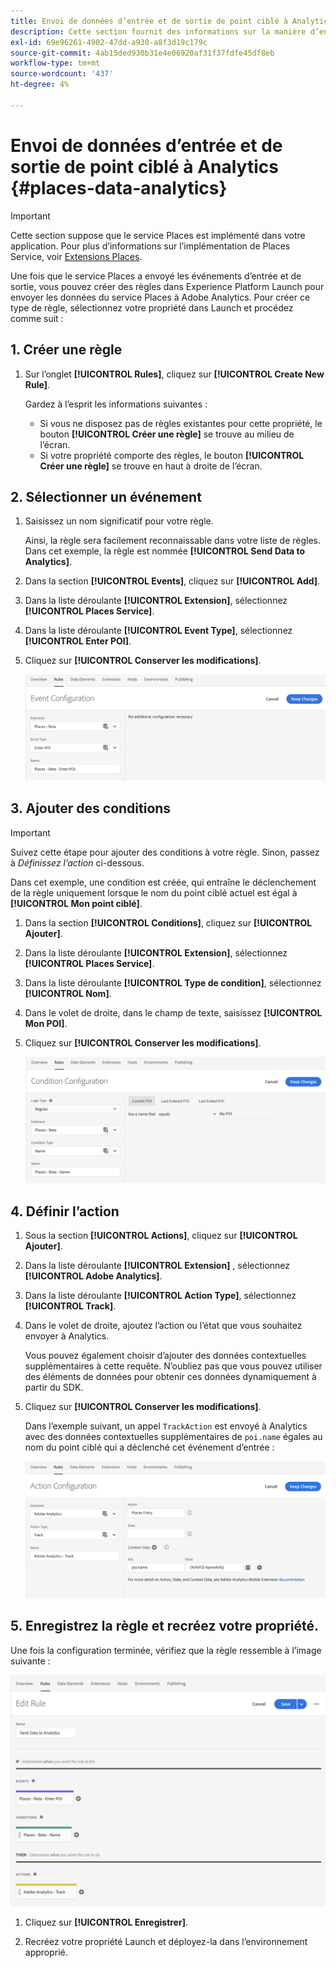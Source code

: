 ```yaml
---
title: Envoi de données d’entrée et de sortie de point ciblé à Analytics
description: Cette section fournit des informations sur la manière d’envoyer des données d’entrée et de sortie de point ciblé à Analytics.
exl-id: 69e96261-4902-47dd-a930-a8f3d19c179c
source-git-commit: 4ab15ded930b31e4e06920af31f37fdfe45df8eb
workflow-type: tm+mt
source-wordcount: '437'
ht-degree: 4%

---
```


# Envoi de données d’entrée et de sortie de point ciblé à Analytics {#places-data-analytics}


>[!IMPORTANT]
>
>Cette section suppose que le service Places est implémenté dans votre application. Pour plus d’informations sur l’implémentation de Places Service, voir [Extensions Places](/help/places-ext-aep-sdks/places-extension/places-extension.md).

Une fois que le service Places a envoyé les événements d’entrée et de sortie, vous pouvez créer des règles dans Experience Platform Launch pour envoyer les données du service Places à Adobe Analytics. Pour créer ce type de règle, sélectionnez votre propriété dans Launch et procédez comme suit :

## 1. Créer une règle

1. Sur l’onglet **[!UICONTROL Rules]**, cliquez sur **[!UICONTROL Create New Rule]**.

   Gardez à l’esprit les informations suivantes :

   * Si vous ne disposez pas de règles existantes pour cette propriété, le bouton **[!UICONTROL Créer une règle]** se trouve au milieu de l’écran.
   * Si votre propriété comporte des règles, le bouton **[!UICONTROL Créer une règle]** se trouve en haut à droite de l’écran.

## 2. Sélectionner un événement

1. Saisissez un nom significatif pour votre règle.

   Ainsi, la règle sera facilement reconnaissable dans votre liste de règles. Dans cet exemple, la règle est nommée **[!UICONTROL Send Data to Analytics]**.

1. Dans la section **[!UICONTROL Events]**, cliquez sur **[!UICONTROL Add]**.

1. Dans la liste déroulante **[!UICONTROL Extension]**, sélectionnez **[!UICONTROL Places Service]**.

1. Dans la liste déroulante **[!UICONTROL Event Type]**, sélectionnez **[!UICONTROL Enter POI]**.

1. Cliquez sur **[!UICONTROL Conserver les modifications]**.

   ![&quot;select an event&quot;](/help/assets/pt-selectEvent.png)


## 3. Ajouter des conditions

>[!IMPORTANT]
>
>Suivez cette étape pour ajouter des conditions à votre règle. Sinon, passez à *Définissez l’action* ci-dessous.

Dans cet exemple, une condition est créée, qui entraîne le déclenchement de la règle uniquement lorsque le nom du point ciblé actuel est égal à **[!UICONTROL Mon point ciblé]**.

1. Dans la section **[!UICONTROL Conditions]**, cliquez sur **[!UICONTROL Ajouter]**.

1. Dans la liste déroulante **[!UICONTROL Extension]**, sélectionnez **[!UICONTROL Places Service]**.

1. Dans la liste déroulante **[!UICONTROL Type de condition]**, sélectionnez **[!UICONTROL Nom]**.

1. Dans le volet de droite, dans le champ de texte, saisissez **[!UICONTROL Mon POI]**.

1. Cliquez sur **[!UICONTROL Conserver les modifications]**.

   ![&quot;set a condition&quot;](/help/assets/pt-setCondition.png)


## 4. Définir l’action

1. Sous la section **[!UICONTROL Actions]**, cliquez sur **[!UICONTROL Ajouter]**.

1. Dans la liste déroulante **[!UICONTROL Extension]** , sélectionnez **[!UICONTROL Adobe Analytics]**.

1. Dans la liste déroulante **[!UICONTROL Action Type]**, sélectionnez **[!UICONTROL Track]**.

1. Dans le volet de droite, ajoutez l’action ou l’état que vous souhaitez envoyer à Analytics.

   Vous pouvez également choisir d’ajouter des données contextuelles supplémentaires à cette requête. N’oubliez pas que vous pouvez utiliser des éléments de données pour obtenir ces données dynamiquement à partir du SDK.

1. Cliquez sur **[!UICONTROL Conserver les modifications]**.

   Dans l’exemple suivant, un appel `TrackAction` est envoyé à Analytics avec des données contextuelles supplémentaires de `poi.name` égales au nom du point ciblé qui a déclenché cet événement d’entrée :

   ![&quot;définir une action&quot;](/help/assets/pt-setAction.png)

## 5. Enregistrez la règle et recréez votre propriété.

Une fois la configuration terminée, vérifiez que la règle ressemble à l’image suivante :

![&quot;rule is created&quot;](/help/assets/pt-ruleComplete.png)

1. Cliquez sur **[!UICONTROL Enregistrer]**.

1. Recréez votre propriété Launch et déployez-la dans l’environnement approprié.
